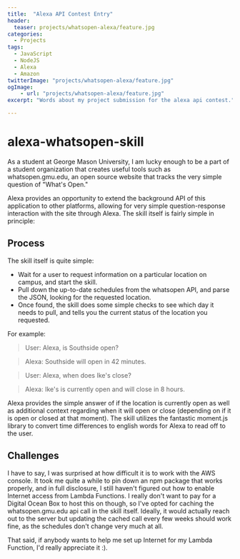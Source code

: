 ```yaml
---
title:  "Alexa API Contest Entry"
header:
  teaser: projects/whatsopen-alexa/feature.jpg
categories:
  - Projects
tags:
  - JavaScript
  - NodeJS
  - Alexa
  - Amazon
twitterImage: "projects/whatsopen-alexa/feature.jpg"
ogImage:
    - url: "projects/whatsopen-alexa/feature.jpg"
excerpt: "Words about my project submission for the alexa api contest."

---
```


# alexa-whatsopen-skill
As a student at George Mason University, I am lucky enough to be a part of a
student organization that creates useful tools such as whatsopen.gmu.edu, an
open source website that tracks the very simple question of "What's Open."

Alexa provides an opportunity to extend the background API of this application
to other platforms, allowing for very simple question-response interaction with
the site through Alexa. The skill itself is fairly simple in principle:

## Process
The skill itself is quite simple:

- Wait for a user to request information on a particular location on campus,
  and start the skill.
- Pull down the up-to-date schedules from the whatsopen API, and parse the
  JSON, looking for the requested location.
- Once found, the skill does some simple checks to see which day it needs to
  pull, and tells you the current status of the location you requested.

For example:

>User: Alexa, is Southside open?

>Alexa: Southside will open in 42 minutes.

>User: Alexa, when does Ike's close?

>Alexa: Ike's is currently open and will close in 8 hours. 

Alexa provides the simple answer of if the location is currently open as well
as additional context regarding when it will open or close (depending on if it
is open or closed at that moment). The skill utilizes the fantastic moment.js
library to convert time differences to english words for Alexa to read off to
the user.

## Challenges

I have to say, I was surprised at how difficult it is to work with the AWS
console. It took me quite a while to pin down an npm package that works
properly, and in full disclosure, I still haven't figured out how to enable
Internet access from Lambda Functions. I really don't want to pay for a Digital
Ocean Box to host this on though, so I've opted for caching the
whatsopen.gmu.edu api call in the skill itself. Ideally, it would actually
reach out to the server but updating the cached call every few weeks should
work fine, as the schedules don't change very much at all.

That said, if anybody wants to help me set up Internet for my Lambda Function,
I'd really appreciate it :).

